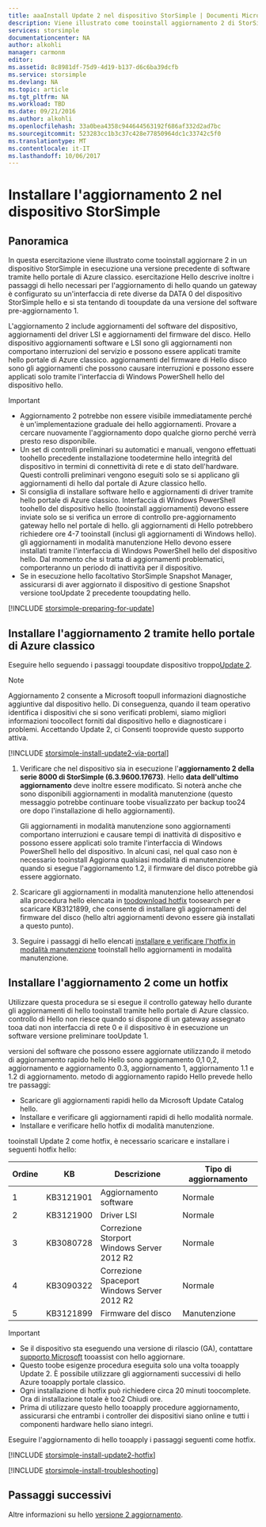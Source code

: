 ```yaml
---
title: aaaInstall Update 2 nel dispositivo StorSimple | Documenti Microsoft
description: Viene illustrato come tooinstall aggiornamento 2 di StorSimple 8000 Series sul dispositivo serie StorSimple 8000.
services: storsimple
documentationcenter: NA
author: alkohli
manager: carmonm
editor: 
ms.assetid: 8c8981df-75d9-4d19-b137-d6c6ba39dcfb
ms.service: storsimple
ms.devlang: NA
ms.topic: article
ms.tgt_pltfrm: NA
ms.workload: TBD
ms.date: 09/21/2016
ms.author: alkohli
ms.openlocfilehash: 33a0bea4358c944644563192f686af332d2ad7bc
ms.sourcegitcommit: 523283cc1b3c37c428e77850964dc1c33742c5f0
ms.translationtype: MT
ms.contentlocale: it-IT
ms.lasthandoff: 10/06/2017
---
```

# <a name="install-update-2-on-your-storsimple-device"></a>Installare l'aggiornamento 2 nel dispositivo StorSimple
## <a name="overview"></a>Panoramica
In questa esercitazione viene illustrato come tooinstall aggiornare 2 in un dispositivo StorSimple in esecuzione una versione precedente di software tramite hello portale di Azure classico. esercitazione Hello descrive inoltre i passaggi di hello necessari per l'aggiornamento di hello quando un gateway è configurato su un'interfaccia di rete diverse da DATA 0 del dispositivo StorSimple hello e si sta tentando di tooupdate da una versione del software pre-aggiornamento 1.

L'aggiornamento 2 include aggiornamenti del software del dispositivo, aggiornamenti del driver LSI e aggiornamenti del firmware del disco. Hello dispositivo aggiornamenti software e LSI sono gli aggiornamenti non comportano interruzioni del servizio e possono essere applicati tramite hello portale di Azure classico. aggiornamenti del firmware di Hello disco sono gli aggiornamenti che possono causare interruzioni e possono essere applicati solo tramite l'interfaccia di Windows PowerShell hello del dispositivo hello.

> [!IMPORTANT]
> * Aggiornamento 2 potrebbe non essere visibile immediatamente perché è un'implementazione graduale dei hello aggiornamenti. Provare a cercare nuovamente l'aggiornamento dopo qualche giorno perché verrà presto reso disponibile.
> * Un set di controlli preliminari su automatici e manuali, vengono effettuati toohello precedente installazione toodetermine hello integrità del dispositivo in termini di connettività di rete e di stato dell'hardware. Questi controlli preliminari vengono eseguiti solo se si applicano gli aggiornamenti di hello dal portale di Azure classico hello.
> * Si consiglia di installare software hello e aggiornamenti di driver tramite hello portale di Azure classico. Interfaccia di Windows PowerShell toohello del dispositivo hello (tooinstall aggiornamenti) devono essere inviate solo se si verifica un errore di controllo pre-aggiornamento gateway hello nel portale di hello. gli aggiornamenti di Hello potrebbero richiedere ore 4-7 tooinstall (inclusi gli aggiornamenti di Windows hello). gli aggiornamenti in modalità manutenzione Hello devono essere installati tramite l'interfaccia di Windows PowerShell hello del dispositivo hello. Dal momento che si tratta di aggiornamenti problematici, comporteranno un periodo di inattività per il dispositivo.
> * Se in esecuzione hello facoltativo StorSimple Snapshot Manager, assicurarsi di aver aggiornato il dispositivo di gestione Snapshot versione tooUpdate 2 precedente tooupdating hello.
> 
> 

[!INCLUDE [storsimple-preparing-for-update](../../includes/storsimple-preparing-for-updates.md)]

## <a name="install-update-2-via-hello-azure-classic-portal"></a>Installare l'aggiornamento 2 tramite hello portale di Azure classico
Eseguire hello seguendo i passaggi tooupdate dispositivo troppo[Update 2](storsimple-update2-release-notes.md).

> [!NOTE]
> Aggiornamento 2 consente a Microsoft toopull informazioni diagnostiche aggiuntive dal dispositivo hello. Di conseguenza, quando il team operativo identifica i dispositivi che si sono verificati problemi, siamo migliori informazioni toocollect forniti dal dispositivo hello e diagnosticare i problemi. Accettando Update 2, ci Consenti tooprovide questo supporto attiva.
> 
> 

[!INCLUDE [storsimple-install-update2-via-portal](../../includes/storsimple-install-update2-via-portal.md)]

1. Verificare che nel dispositivo sia in esecuzione l'**aggiornamento 2 della serie 8000 di StorSimple (6.3.9600.17673)**. Hello **data dell'ultimo aggiornamento** deve inoltre essere modificato. Si noterà anche che sono disponibili aggiornamenti in modalità manutenzione (questo messaggio potrebbe continuare toobe visualizzato per backup too24 ore dopo l'installazione di hello aggiornamenti).
   
   Gli aggiornamenti in modalità manutenzione sono aggiornamenti comportano interruzioni e causare tempi di inattività di dispositivo e possono essere applicati solo tramite l'interfaccia di Windows PowerShell hello del dispositivo. In alcuni casi, nel qual caso non è necessario tooinstall Aggiorna qualsiasi modalità di manutenzione quando si esegue l'aggiornamento 1.2, il firmware del disco potrebbe già essere aggiornato.
2. Scaricare gli aggiornamenti in modalità manutenzione hello attenendosi alla procedura hello elencata in [toodownload hotfix](#to-download-hotfixes) toosearch per e scaricare KB3121899, che consente di installare gli aggiornamenti del firmware del disco (hello altri aggiornamenti devono essere già installati a questo punto).
3. Seguire i passaggi di hello elencati [installare e verificare l'hotfix in modalità manutenzione](#to-install-and-verify-maintenance-mode-hotfixes) tooinstall hello aggiornamenti in modalità manutenzione.

## <a name="install-update-2-as-a-hotfix"></a>Installare l'aggiornamento 2 come un hotfix
Utilizzare questa procedura se si esegue il controllo gateway hello durante gli aggiornamenti di hello tooinstall tramite hello portale di Azure classico. controllo di Hello non riesce quando si dispone di un gateway assegnato tooa dati non interfaccia di rete 0 e il dispositivo è in esecuzione un software versione preliminare tooUpdate 1.

versioni del software che possono essere aggiornate utilizzando il metodo di aggiornamento rapido hello Hello sono aggiornamento 0,1 0,2, aggiornamento e aggiornamento 0.3, aggiornamento 1, aggiornamento 1.1 e 1.2 di aggiornamento. metodo di aggiornamento rapido Hello prevede hello tre passaggi:

* Scaricare gli aggiornamenti rapidi hello da Microsoft Update Catalog hello.
* Installare e verificare gli aggiornamenti rapidi di hello modalità normale.
* Installare e verificare hello hotfix di modalità manutenzione.

tooinstall Update 2 come hotfix, è necessario scaricare e installare i seguenti hotfix hello:

| Ordine | KB | Descrizione | Tipo di aggiornamento |
| --- | --- | --- | --- |
| 1 |KB3121901 |Aggiornamento software |Normale |
| 2 |KB3121900 |Driver LSI |Normale |
| 3 |KB3080728 |Correzione Storport  </br> Windows Server 2012 R2 |Normale |
| 4 |KB3090322 |Correzione Spaceport  </br> Windows Server 2012 R2 |Normale |
| 5 |KB3121899 |Firmware del disco |Manutenzione  |

> [!IMPORTANT]
> * Se il dispositivo sta eseguendo una versione di rilascio (GA), contattare [supporto Microsoft](storsimple-contact-microsoft-support.md) tooassist con hello aggiornare.
> * Questo toobe esigenze procedura eseguita solo una volta tooapply Update 2. È possibile utilizzare gli aggiornamenti successivi di hello Azure tooapply portale classico.
> * Ogni installazione di hotfix può richiedere circa 20 minuti toocomplete. Ora di installazione totale è too2 Chiudi ore.
> * Prima di utilizzare questo hello tooapply procedure aggiornamento, assicurarsi che entrambi i controller dei dispositivi siano online e tutti i componenti hardware hello siano integri.
> 
> 

Eseguire l'aggiornamento di hello tooapply i passaggi seguenti come hotfix.

[!INCLUDE [storsimple-install-update2-hotfix](../../includes/storsimple-install-update2-hotfix.md)]

[!INCLUDE [storsimple-install-troubleshooting](../../includes/storsimple-install-troubleshooting.md)]

## <a name="next-steps"></a>Passaggi successivi
Altre informazioni su hello [versione 2 aggiornamento](storsimple-update2-release-notes.md).

